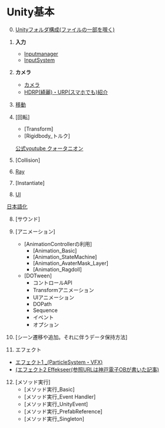 # Unity基本
   0. [Unityフォルダ構成(ファイルの一部を覗く)](2_0_UnityFile/2_0.md)
   
   1. **入力** 
      + [Inputmanager](2_1_InputManager/2_1.md)     
      + [InputSystem](2_1_InputSystem/2_1.md)  
       
       
   2. **カメラ** 
       + [カメラ](2_2_Camera/カメラ.md)   
       + [HDRP(綺麗)・URP(スマホでも)紹介](HDRP/0_hdrp.md)   


   3. [移動](2_3_Move/2_0.md)

   4. [回転]
       + [Transform]
       + [Rigidbody_トルク]
       
        <a href="https://www.youtube.com/watch?v=uKWLPU8gfIY" target="_blank">公式youtube クォータニオン</a>
  

   5. [Collision]

   6. [Ray](Ray/Ray0.md)



   6. [Instantiate]
   

   7. [UI](UI/UI.md)

   <a href="https://drive.google.com/drive/folders/15JJ8UP4rO7kzz7sgngTdiiOmxcSxQ8cC" target="_blank">日本語化</a>
                


   8. [サウンド]

   9. [アニメーション]
       + [AnimationControllerの利用]
         - [Animation_Basic]
         - [Animation_StateMachine]
         - [Animation_AvaterMask_Layer]
         - [Animation_Ragdoll]
       + [DOTween]
         - コントロールAPI
         - Transformアニメーション
         - UIアニメーション
         - DOPath
         - Sequence
         - イベント
         - オプション

   10. [シーン遷移や追加。それに伴うデータ保持方法]
   

   11. エフェクト  
   - [エフェクト1 _(ParticleSystem・VFX)](https://docs.google.com/presentation/d/1PphtVMSeSR9bfht487sZR4a39j0kITpOVOkdl9Gd8Qg/edit#slide=id.g151634e80a5_0_561)   
   - [(エフェクト2  Effekseer(参照URLは神戸電子OBが書いた記事)](https://zenn.dev/kd_gamegikenblg/articles/79359ce2808332)
       
   12. [メソッド実行]
       + [メソッド実行_Basic]
       + [メソッド実行_Event Handler]
       + [メソッド実行_UnityEvent]
       + [メソッド実行_PrefabReference]
       + [メソッド実行_Singleton]


  